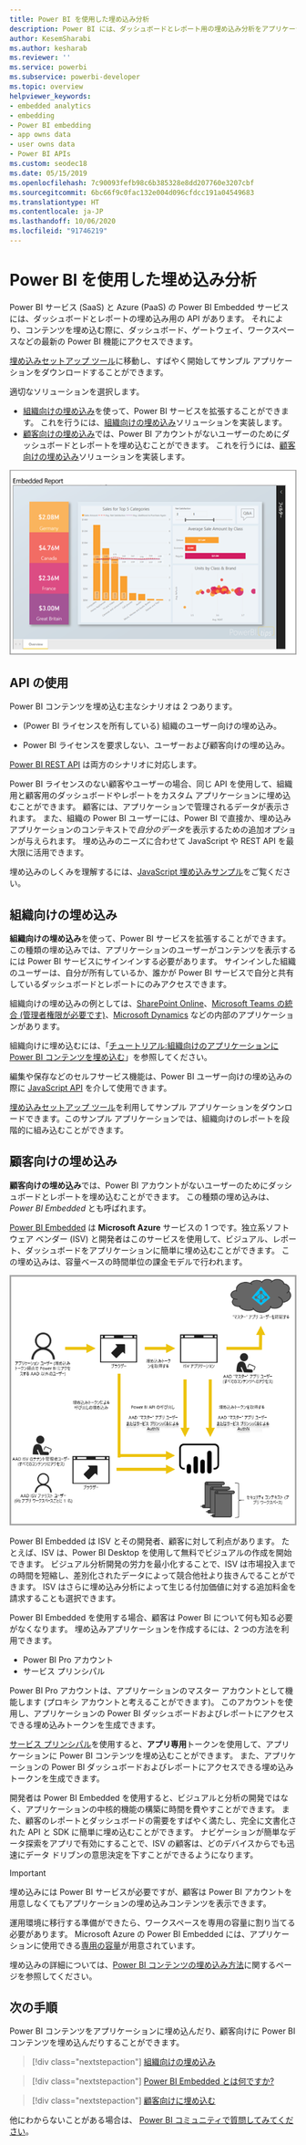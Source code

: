 ```yaml
---
title: Power BI を使用した埋め込み分析
description: Power BI には、ダッシュボードとレポート用の埋め込み分析をアプリケーションで利用するための API があります。 PaaS 環境と SaaS 環境の両方で、埋め込み分析ソフトウェア、埋め込み分析ツール、または埋め込みビジネス インテリジェンス ツールを使用した、Power BI を使用した埋め込みの詳細について説明します。
author: KesemSharabi
ms.author: kesharab
ms.reviewer: ''
ms.service: powerbi
ms.subservice: powerbi-developer
ms.topic: overview
helpviewer_keywords:
- embedded analytics
- embedding
- Power BI embedding
- app owns data
- user owns data
- Power BI APIs
ms.custom: seodec18
ms.date: 05/15/2019
ms.openlocfilehash: 7c90093fefb98c6b385328e8dd207760e3207cbf
ms.sourcegitcommit: 6bc66f9c0fac132e004d096cfdcc191a04549683
ms.translationtype: HT
ms.contentlocale: ja-JP
ms.lasthandoff: 10/06/2020
ms.locfileid: "91746219"
---
```

# <a name="embedded-analytics-with-power-bi"></a>Power BI を使用した埋め込み分析

Power BI サービス (SaaS) と Azure (PaaS) の Power BI Embedded サービスには、ダッシュボードとレポートの埋め込み用の API があります。 それにより、コンテンツを埋め込む際に、ダッシュボード、ゲートウェイ、ワークスペースなどの最新の Power BI 機能にアクセスできます。

[埋め込みセットアップ ツール](https://aka.ms/embedsetup)に移動し、すばやく開始してサンプル アプリケーションをダウンロードすることができます。

適切なソリューションを選択します。

* [組織向けの埋め込み](embedding.md#embedding-for-your-organization)を使って、Power BI サービスを拡張することができます。 これを行うには、[組織向けの埋め込み](https://aka.ms/embedsetup/UserOwnsData)ソリューションを実装します。
* [顧客向けの埋め込み](embedding.md#embedding-for-your-customers)では、Power BI アカウントがないユーザーのためにダッシュボードとレポートを埋め込むことができます。 これを行うには、[顧客向けの埋め込み](https://aka.ms/embedsetup/AppOwnsData)ソリューションを実装します。

![PBIE サンプル](media/embedding/what-can-you-do-02.png)

## <a name="use-apis"></a>API の使用

Power BI コンテンツを埋め込む主なシナリオは 2 つあります。
- (Power BI ライセンスを所有している) 組織のユーザー向けの埋め込み。 
 
- Power BI ライセンスを要求しない、ユーザーおよび顧客向けの埋め込み。 

[Power BI REST API](/rest/api/power-bi/) は両方のシナリオに対応します。

Power BI ライセンスのない顧客やユーザーの場合、同じ API を使用して、組織用と顧客用のダッシュボードやレポートをカスタム アプリケーションに埋め込むことができます。 顧客には、アプリケーションで管理されるデータが表示されます。 また、組織の Power BI ユーザーには、Power BI で直接か、埋め込みアプリケーションのコンテキストで*自分のデータ*を表示するための追加オプションが与えられます。 埋め込みのニーズに合わせて JavaScript や REST API を最大限に活用できます。

埋め込みのしくみを理解するには、[JavaScript 埋め込みサンプル](https://microsoft.github.io/PowerBI-JavaScript/demo/)をご覧ください。

## <a name="embedding-for-your-organization"></a>組織向けの埋め込み

**組織向けの埋め込み**を使って、Power BI サービスを拡張することができます。 この種類の埋め込みでは、アプリケーションのユーザーがコンテンツを表示するには Power BI サービスにサインインする必要があります。 サインインした組織のユーザーは、自分が所有しているか、誰かが Power BI サービスで自分と共有しているダッシュボードとレポートにのみアクセスできます。

組織向けの埋め込みの例としては、[SharePoint Online](https://powerbi.microsoft.com/blog/integrate-power-bi-reports-in-sharepoint-online/)、[Microsoft Teams の統合 (管理者権限が必要です)](https://powerbi.microsoft.com/blog/power-bi-teams-up-with-microsoft-teams/)、[Microsoft Dynamics](/dynamics365/customer-engagement/basics/add-edit-power-bi-visualizations-dashboard) などの内部のアプリケーションがあります。

組織向けに埋め込むには、「[チュートリアル:組織向けのアプリケーションに Power BI コンテンツを埋め込む](embed-sample-for-your-organization.md)」を参照してください。

編集や保存などのセルフサービス機能は、Power BI ユーザー向けの埋め込みの際に [JavaScript API](https://github.com/Microsoft/PowerBI-JavaScript) を介して使用できます。

[埋め込みセットアップ ツール](https://aka.ms/embedsetup/UserOwnsData)を利用してサンプル アプリケーションをダウンロードできます。このサンプル アプリケーションでは、組織向けのレポートを段階的に組み込むことができます。

## <a name="embedding-for-your-customers"></a>顧客向けの埋め込み

**顧客向けの埋め込み**では、Power BI アカウントがないユーザーのためにダッシュボードとレポートを埋め込むことができます。 この種類の埋め込みは、*Power BI Embedded* とも呼ばれます。

[Power BI Embedded](azure-pbie-what-is-power-bi-embedded.md) は **Microsoft Azure** サービスの 1 つです。独立系ソフトウェア ベンダー (ISV) と開発者はこのサービスを使用して、ビジュアル、レポート、ダッシュボードをアプリケーションに簡単に埋め込むことができます。 この埋め込みは、容量ベースの時間単位の課金モデルで行われます。

![顧客向けの埋め込みの埋め込みフロー](media/embedding/powerbi-embed-flow.png)

Power BI Embedded は ISV とその開発者、顧客に対して利点があります。 たとえば、ISV は、Power BI Desktop を使用して無料でビジュアルの作成を開始できます。 ビジュアル分析開発の労力を最小化することで、ISV は市場投入までの時間を短縮し、差別化されたデータによって競合他社より抜きんでることができます。 ISV はさらに埋め込み分析によって生じる付加価値に対する追加料金を請求することも選択できます。

Power BI Embedded を使用する場合、顧客は Power BI について何も知る必要がなくなります。 埋め込みアプリケーションを作成するには、2 つの方法を利用できます。
- Power BI Pro アカウント 
- サービス プリンシパル 

Power BI Pro アカウントは、アプリケーションのマスター アカウントとして機能します (プロキシ アカウントと考えることができます)。 このアカウントを使用し、アプリケーションの Power BI ダッシュボードおよびレポートにアクセスできる埋め込みトークンを生成できます。

[サービス プリンシパル](embed-service-principal.md)を使用すると、**アプリ専用**トークンを使用して、アプリケーションに Power BI コンテンツを埋め込むことができます。 また、アプリケーションの Power BI ダッシュボードおよびレポートにアクセスできる埋め込みトークンを生成できます。

開発者は Power BI Embedded を使用すると、ビジュアルと分析の開発ではなく、アプリケーションの中核的機能の構築に時間を費やすことができます。 また、顧客のレポートとダッシュボードの需要をすばやく満たし、完全に文書化された API と SDK に簡単に埋め込むことができます。 ナビゲーションが簡単なデータ探索をアプリで有効にすることで、ISV の顧客は、どのデバイスからでも迅速にデータ ドリブンの意思決定を下すことができるようになります。

> [!IMPORTANT]
> 埋め込みには Power BI サービスが必要ですが、顧客は Power BI アカウントを用意しなくてもアプリケーションの埋め込みコンテンツを表示できます。 

運用環境に移行する準備ができたら、ワークスペースを専用の容量に割り当てる必要があります。 Microsoft Azure の Power BI Embedded には、アプリケーションに使用できる[専用の容量](azure-pbie-create-capacity.md)が用意されています。

埋め込みの詳細については、[Power BI コンテンツの埋め込み方法](embed-sample-for-customers.md)に関するページを参照してください。

## <a name="next-steps"></a>次の手順

Power BI コンテンツをアプリケーションに埋め込んだり、顧客向けに Power BI コンテンツを埋め込んだりすることができます。

> [!div class="nextstepaction"]
> [組織向けの埋め込み](embed-sample-for-your-organization.md)

> [!div class="nextstepaction"]
> [Power BI Embedded とは何ですか?](azure-pbie-what-is-power-bi-embedded.md)

> [!div class="nextstepaction"]
>[顧客向けに埋め込む](embed-sample-for-customers.md)

他にわからないことがある場合は、 [Power BI コミュニティで質問してみてください](https://community.powerbi.com/)。
